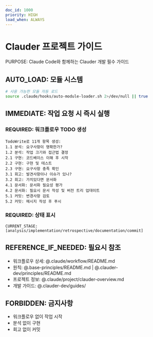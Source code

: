 ```yaml
---
doc_id: 1000
priority: HIGH
load_when: ALWAYS
---
```


# Clauder 프로젝트 가이드

PURPOSE: Claude Code와 함께하는 Clauder 개발 필수 가이드

## AUTO_LOAD: 모듈 시스템
```bash
# 사용 가능한 모듈 자동 로드
source .claude/hooks/auto-module-loader.sh 2>/dev/null || true
```

## IMMEDIATE: 작업 요청 시 즉시 실행

### REQUIRED: 워크플로우 TODO 생성
```
TodoWrite로 11개 항목 생성:
1.1 분석: 요구사항이 명확한가?
1.2 분석: 작업 크기와 접근법 결정
2.1 구현: 코드베이스 이해 후 시작
2.2 구현: 구현 및 테스트
2.3 구현: 요구사항 충족 확인
3.1 회고: 발견사항이나 이슈가 있나?
3.2 회고: 가치있다면 문서화
4.1 문서화: 문서화 필요성 평가
4.2 문서화: 필요시 문서 작성 및 버전 트리 업데이트
5.1 커밋: 변경사항 검토
5.2 커밋: 메시지 작성 후 푸시
```

### REQUIRED: 상태 표시
```
CURRENT_STAGE: [analysis/implementation/retrospective/documentation/commit]
```

## REFERENCE_IF_NEEDED: 필요시 참조
- 워크플로우 상세: @.claude/workflow/README.md
- 원칙: @.base-principles/README.md | @.clauder-dev/principles/README.md
- 프로젝트 정보: @.claude/project/clauder-overview.md
- 개발 가이드: @.clauder-dev/guides/

## FORBIDDEN: 금지사항
- 워크플로우 없이 작업 시작
- 분석 없이 구현
- 회고 없이 커밋
